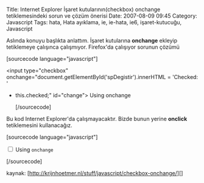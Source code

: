 Title: Internet Explorer İşaret kutularının(checkbox) onchange tetiklemesindeki sorun ve çözüm önerisi
Date: 2007-08-09 09:45
Category: Javascript
Tags: hata, Hata ayıklama, ie, ie-hata, ie6, işaret-kutucuğu, Javascript

Aslında konuyu başlıkta anlattım. İşaret kutularına **onchange** ekleyip
tetiklemeye çalışınca çalışmıyor. Firefox'da çalışıyor sorunun çözümü

[sourcecode language="javascript"] <p> <input type="checkbox"
onchange="document.getElementById('spDegistir').innerHTML = 'Checked: '
+ this.checked;" id="change"> <label for="change">Using
onchange</label> <span id="spDegistir"></span> </p>
[/sourcecode]

Bu kod Internet Explorer'da çalışmayacaktır. Bizde bunun yerine
**onclick** tetiklemesini kullanacağız.

[sourcecode language="javascript"] <p> <input type="checkbox"
onclick="document.getElementById('spDegistir').innerHTML = 'Checked: ' +
this.checked;" id="change"> <label for="change">Using
<code>onchange</code></label> <span id="spDegistir"></span>
</p> [/sourcecode]

kaynak: [http://krijnhoetmer.nl/stuff/javascript/checkbox-onchange/][]

</p>

  [http://krijnhoetmer.nl/stuff/javascript/checkbox-onchange/]: http://krijnhoetmer.nl/stuff/javascript/checkbox-onchange/
